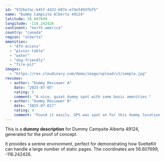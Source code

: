 ```yaml
---
id: "932be7ac-b45f-4d32-b07e-e74e5493fbf5"
name: "Dummy Campsite Alberta 49124"
latitude: 56.607699
longitude: -116.242426
continent: "north-america"
country: "canada"
region: "alberta"
amenities:
  - "ATV-access"
  - "picnic-table"
  - "water"
  - "dog-friendly"
  - "fire-pit"
images:
  - "https://res.cloudinary.com/demo/image/upload/v1/sample.jpg"
reviews:
  - author: "Dummy Reviewer A"
    date: "2025-07-05"
    rating: 5
    comment: "A nice, quiet dummy spot with some basic amenities."
  - author: "Dummy Reviewer B"
    date: "2025-07-017"
    rating: 4
    comment: "Found it easily. GPS was spot on for this dummy location."
---
```


This is a **dummy description** for Dummy Campsite Alberta 49124, generated for the proof of concept.

It provides a serene environment, perfect for demonstrating how SvelteKit can handle a large number of static pages. The coordinates are 56.607699, -116.242426.
